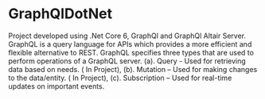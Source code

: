 # GraphQlDotNet
Project developed using .Net Core 6, GraphQl and GraphQl Altair Server. 
GraphQL is a query language for APIs which provides a more efficient and flexible alternative to REST.
GraphQL specifies three types that are used to perform operations of a GraphQL server.
(a). Query - Used for retrieving data based on needs. ( In Project), 
(b). Mutation – Used for making changes to the data/entity. ( In Project), 
(c). Subscription – Used for real-time updates on important events.
